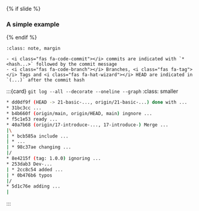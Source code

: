 {% if slide %}
### A simple example
{% endif %}

```{admonition} <i class="fab fa-git"></i> <strong style="color:black">log</strong>: explore the history
:class: note, margin

- <i class="fas fa-code-commit"></i> commits are indicated with `* <hash...>` followed by the commit message
- <i class="fas fa-code-branch"></i> Branches, <i class="fas fa-tag"></i> Tags and <i class="fas fa-hat-wizard"></i> HEAD are indicated in `(...)` after the commit hash
```

:::{card} `git log --all --decorate --oneline --graph`
:class: smaller
```bash
* dd0df9f (HEAD -> 21-basic-..., origin/21-basic-...) done with ...
* 31bc3cc ...
* b4b660f (origin/main, origin/HEAD, main) ingnore ...
* f5c1e53 ready ...
* 40a7b68 (origin/17-introduce-..., 17-introduce-) Merge ...
|\
| * bcb585a include ...
| * ...
| * 98c37ae changing ...
|/
* 8e4215f (tag: 1.0.0) ignoring ...
* 253dab3 Dev-...
| * 2cc8c54 added ...
| * 0b476b6 typos
|/
* 5d1c76e adding ...
|
```
:::

